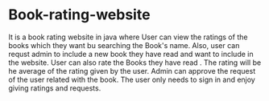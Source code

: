 # Book-rating-website
It is a book rating website in java where User can view the ratings of the books which they want bu searching the Book's name. Also, user can requst admin to include a new book they have read and want to include in the website. User can also rate the Books they have read . The rating will be he average of the rating given by the user. Admin can approve the request of the user related with the book. The user only needs to sign in and enjoy giving ratings and requests.
